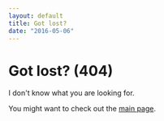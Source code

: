 ```yaml
---
layout: default
title: Got lost?
date: "2016-05-06"
---
```


Got lost? (404)
===
I don't know what you are looking for.

You might want to check out the [main page](/).
